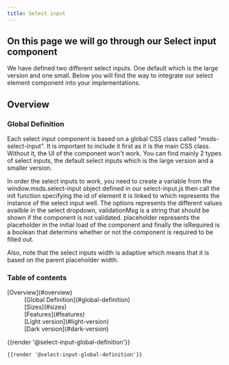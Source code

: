 ```yaml
---
title: Select input 
---
```

## On this page we will go through our Select input component 

We have defined two different select inputs. One default which is the large version and one small. Below you will find the way to integrate our select element component into your implementations.

## Overview
### Global Definition
Each select input component is based on a global CSS class called "msds-select-input". It is important to include it first as it is the main CSS class. Without it, the UI of the component won't work. You can find mainly 2 types of select inputs, the default select inputs which is the large version and a smaller version.

In order the select inputs to work, you need to create a variable from the window.msds.select-input object defined in our select-input.js then call the init function specifying the id of element it is linked to which represents the instance of the select input well. The options represents the different values availble in the select dropdown, validationMsg is a string that should be shown if the component is not validated. placeholder represents the placeholder in the initial load of the component and finally the isRequired is a boolean that determins whether or not the component is required to be filled out.

Also, note that the select inputs width is adaptive which means that it is based on the parent placeholder width.


### Table of contents
<div class="row">
    <div class="col-4">
        <dl>
            <dt>[Overview](#overview)</dt>
            <dd>[Global Definition](#global-definition)</dd>
            <dd>[Sizes](#sizes)</dd>
            <dd>[Features](#features)</dd>
            <dd>[Light version](#light-version)</dd>
            <dd>[Dark version](#dark-version)</dd>
        </dl>        
    </div>    
</div>

<div class="element-preview">
  <div class="element-preview__inner">{{render '@select-input-global-definition'}}</div>
</div>

```html
{{render '@select-input-global-definition'}}
```